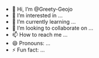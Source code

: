 - 👋 Hi, I’m @Greety-Geojo
- 👀 I’m interested in ...
- 🌱 I’m currently learning ...
- 💞️ I’m looking to collaborate on ...
- 📫 How to reach me ...
- 😄 Pronouns: ...
- ⚡ Fun fact: ...

<!---
Greety-Geojo/Greety-Geojo is a ✨ special ✨ repository because its `README.md` (this file) appears on your GitHub profile.
You can click the Preview link to take a look at your changes.
--->
